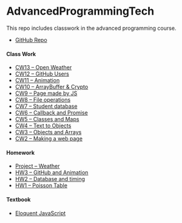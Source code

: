 # AdvancedProgrammingTech

<p>This repo includes classwork in the advanced programming course.
<p>
<ul>
  <li><a href="https://github.com/busetopcu/AdvancedProgrammingTech">GitHub Repo</a></li>
</ul>

<h4>Class Work</h4>
<ul>
  <li><a href="/AdvancedProgrammingTech/CW13/SearchWeather.html">CW13 – Open Weather</a></li>
  <li><a href="/AdvancedProgrammingTech/CW12/GitHubUserSearch.html">CW12 – GitHub Users</a></li>
  <li><a href="/AdvancedProgrammingTech/CW11/EventListeners.html">CW11 – Animation</a></li>
  <li><a href="/AdvancedProgrammingTech/CW10/ArrayBufferCrypto.html">CW10 – ArrayBuffer & Crypto</a></li>
  <li><a href="/AdvancedProgrammingTech/CW9/JSpage.html">CW9 – Page made by JS</a></li>
  <li><a href="/AdvancedProgrammingTech/CW8/SelectFiles.html">CW8 – File operations</a></li>
  <li><a href="/AdvancedProgrammingTech/CW7/Student Database.html">CW7 – Student database</a></li>
  <li><a href="/AdvancedProgrammingTech/CW6/ascn.html">CW6 – Callback and Promise</a></li>
  <li><a href="/AdvancedProgrammingTech/CW5/converter.html">CW5 – Classes and Maps</a></li>
  <li><a href="/AdvancedProgrammingTech/CW4/CW4.html">CW4 – Text to Objects</a></li>
  <li><a href="/AdvancedProgrammingTech/CW3/chap4.html">CW3 – Objects and Arrays</a></li>
  <li><a href="/AdvancedProgrammingTech/CW2/Counting.html">CW2 – Making a web page</a></li>
</ul>
<h4>Homework</h4>
<ul>
  <li><a href="">Project – Weather</a></li>
  <li><a href="">HW3 – GitHub and Animation</a></li>
  <li><a href="/AdvancedProgrammingTech/HW2/HW2.html">HW2 – Database and timing</a></li>
  <li><a href="/AdvancedProgrammingTech/HW1/PoissonTable.html">HW1 – Poisson Table</a></li>
</ul>
<h4>Textbook</h4>
<ul>
  <li><a href="https://eloquentjavascript.net/">Eloquent JavaScript</a></li>
</ul>

